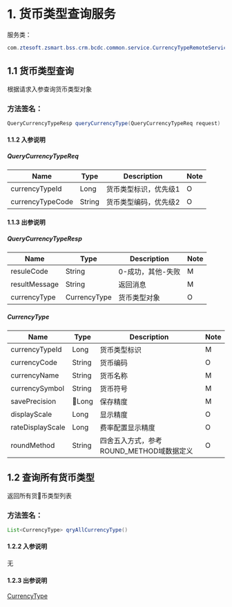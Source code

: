 # 1. 货币类型查询服务
服务类：
```java
com.ztesoft.zsmart.bss.crm.bcdc.common.service.CurrencyTypeRemoteService
```
## 1.1 货币类型查询
根据请求入参查询货币类型对象
### 方法签名：
```java
QueryCurrencyTypeResp queryCurrencyType(QueryCurrencyTypeReq request)
```
#### 1.1.2 入参说明
##### QueryCurrencyTypeReq
| Name | Type | Description | Note |
| ---- | ---- | ----------- | ---- |
| currencyTypeId | Long | 货币类型标识，优先级1 | O |
| currencyTypeCode | String | 货币类型编码，优先级2 | O |


#### 1.1.3 出参说明
##### QueryCurrencyTypeResp
| Name | Type | Description | Note |
| ---- | ---- | ----------- | ---- |
| resuleCode | String | 0-成功，其他-失败 | M |
| resultMessage | String | 返回消息 | M |
| currencyType | CurrencyType | 货币类型对象 | O |
##### CurrencyType
| Name | Type | Description | Note |
| ---- | ---- | ----------- | ---- |
| currencyTypeId | Long | 货币类型标识 | M |
| currencyCode | String | 货币编码 | O |
| currencyName | String | 货币名称 | M |
| currencySymbol | String | 货币符号 | M |
| savePrecision | Long | 保存精度 | M |
| displayScale | Long | 显示精度 | O |
| rateDisplayScale | Long | 费率配置显示精度 | O |
| roundMethod | String | 四舍五入方式，参考ROUND_METHOD域数据定义 | O |

## 1.2 查询所有货币类型
返回所有货币类型列表
### 方法签名：
```java
List<CurrencyType> qryAllCurrencyType()
```
#### 1.2.2 入参说明
无

#### 1.2.3 出参说明
[CurrencyType](#CurrencyType)
